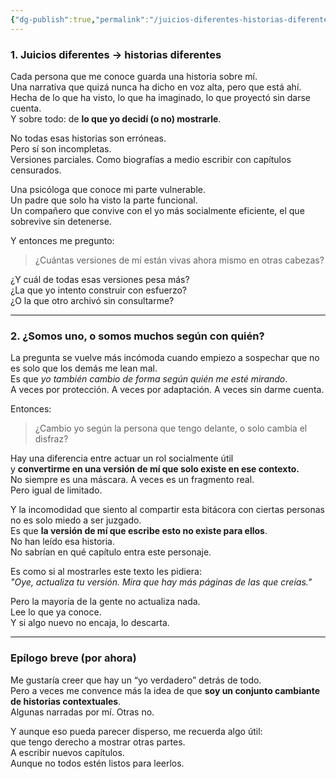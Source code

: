 ```yaml
---
{"dg-publish":true,"permalink":"/juicios-diferentes-historias-diferentes/cap01/","title":"Capítulo 1: Historias que no escribí (pero hablan de mí)","tags":["identidad","percepción","narrativa","yo múltiple","archivo mental"]}
---
```



### 1. Juicios diferentes → historias diferentes

Cada persona que me conoce guarda una historia sobre mí.  
Una narrativa que quizá nunca ha dicho en voz alta, pero que está ahí.  
Hecha de lo que ha visto, lo que ha imaginado, lo que proyectó sin darse cuenta.  
Y sobre todo: de **lo que yo decidí (o no) mostrarle**.

No todas esas historias son erróneas.  
Pero sí son incompletas.  
Versiones parciales. Como biografías a medio escribir con capítulos censurados.

Una psicóloga que conoce mi parte vulnerable.  
Un padre que solo ha visto la parte funcional.  
Un compañero que convive con el yo más socialmente eficiente, el que sobrevive sin detenerse.

Y entonces me pregunto:

> ¿Cuántas versiones de mí están vivas ahora mismo en otras cabezas?

¿Y cuál de todas esas versiones pesa más?  
¿La que yo intento construir con esfuerzo?  
¿O la que otro archivó sin consultarme?

---

### 2. ¿Somos uno, o somos muchos según con quién?

La pregunta se vuelve más incómoda cuando empiezo a sospechar que no es solo que los demás me lean mal.  
Es que *yo también cambio de forma según quién me esté mirando*.  
A veces por protección. A veces por adaptación. A veces sin darme cuenta.

Entonces:  
> ¿Cambio yo según la persona que tengo delante, o solo cambia el disfraz?

Hay una diferencia entre actuar un rol socialmente útil  
y **convertirme en una versión de mí que solo existe en ese contexto.**  
No siempre es una máscara. A veces es un fragmento real.  
Pero igual de limitado.

Y la incomodidad que siento al compartir esta bitácora con ciertas personas no es solo miedo a ser juzgado.  
Es que **la versión de mí que escribe esto no existe para ellos**.  
No han leído esa historia.  
No sabrían en qué capítulo entra este personaje.

Es como si al mostrarles este texto les pidiera:  
*"Oye, actualiza tu versión. Mira que hay más páginas de las que creías."*

Pero la mayoría de la gente no actualiza nada.  
Lee lo que ya conoce.  
Y si algo nuevo no encaja, lo descarta.

---

### Epílogo breve (por ahora)

Me gustaría creer que hay un “yo verdadero” detrás de todo.  
Pero a veces me convence más la idea de que **soy un conjunto cambiante de historias contextuales**.  
Algunas narradas por mí. Otras no.

Y aunque eso pueda parecer disperso, me recuerda algo útil:  
que tengo derecho a mostrar otras partes.  
A escribir nuevos capítulos.  
Aunque no todos estén listos para leerlos.
